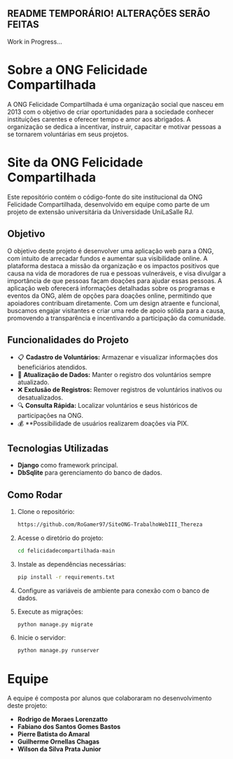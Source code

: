 ## README TEMPORÁRIO! ALTERAÇÕES SERÃO FEITAS

Work in Progress...

# Sobre a ONG Felicidade Compartilhada

A ONG Felicidade Compartilhada é uma organização social que nasceu em 2013 com o objetivo de criar oportunidades para a sociedade conhecer instituições carentes e oferecer tempo e amor aos abrigados. A organização se dedica a incentivar, instruir, capacitar e motivar pessoas a se tornarem voluntárias em seus projetos. 

# Site da ONG Felicidade Compartilhada

Este repositório contém o código-fonte do site institucional da ONG Felicidade Compartilhada, desenvolvido em equipe como parte de um projeto de extensão universitária da Universidade UniLaSalle RJ.

## Objetivo
O objetivo deste projeto é desenvolver uma aplicação web para a ONG, com intuito de arrecadar fundos e aumentar sua visibilidade online. A plataforma destaca a missão da organização e os impactos positivos que causa na vida de moradores de rua e pessoas vulneráveis, e visa divulgar a importância de que pessoas façam doações para ajudar essas pessoas. A aplicação web oferecerá informações detalhadas sobre os programas e eventos da ONG, além de opções para doações online, permitindo que apoiadores contribuam diretamente. Com um design atraente e funcional, buscamos engajar visitantes e criar uma rede de apoio sólida para a causa, promovendo a transparência e incentivando a participação da comunidade.

## Funcionalidades do Projeto

- 📋 **Cadastro de Voluntários:** Armazenar e visualizar informações dos beneficiários atendidos.
- 🔄 **Atualização de Dados:** Manter o registro dos voluntários sempre atualizado.
- ❌ **Exclusão de Registros:** Remover registros de voluntários inativos ou desatualizados.
- 🔍 **Consulta Rápida:** Localizar voluntários e seus históricos de participações na ONG.
- 💰 **Possibilidade de usuários realizarem doações via PIX.

## Tecnologias Utilizadas

- **Django** como framework principal.
- **DbSqlite** para gerenciamento do banco de dados.

## Como Rodar

1. Clone o repositório:
    ```bash
    https://github.com/RoGamer97/SiteONG-TrabalhoWebIII_Thereza
    ```
2. Acesse o diretório do projeto:
    ```bash
    cd felicidadecompartilhada-main
    ```
3. Instale as dependências necessárias:
    ```bash
    pip install -r requirements.txt
    ```
4. Configure as variáveis de ambiente para conexão com o banco de dados.

5. Execute as migrações:
    ```bash
    python manage.py migrate
    ```

6. Inicie o servidor:
    ```bash
    python manage.py runserver
    ```

# Equipe

A equipe é composta por alunos que colaboraram no desenvolvimento deste projeto:

- **Rodrigo de Moraes Lorenzatto**  
- **Fabiano dos Santos Gomes Bastos**  
- **Pierre Batista do Amaral**  
- **Guilherme Ornellas Chagas**  
- **Wilson da Silva Prata Junior**

